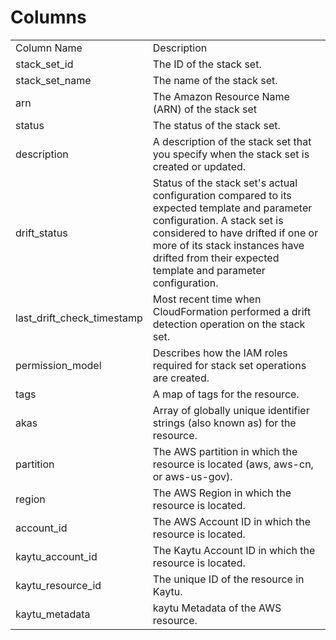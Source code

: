 # Columns  

<table>
	<tr><td>Column Name</td><td>Description</td></tr>
	<tr><td>stack_set_id</td><td>The ID of the stack set.</td></tr>
	<tr><td>stack_set_name</td><td>The name of the stack set.</td></tr>
	<tr><td>arn</td><td>The Amazon Resource Name (ARN) of the stack set</td></tr>
	<tr><td>status</td><td>The status of the stack set.</td></tr>
	<tr><td>description</td><td>A description of the stack set that you specify when the stack set is created or updated.</td></tr>
	<tr><td>drift_status</td><td>Status of the stack set&#39;s actual configuration compared to its expected template and parameter configuration. A stack set is considered to have drifted if one or more of its stack instances have drifted from their expected template and parameter configuration.</td></tr>
	<tr><td>last_drift_check_timestamp</td><td>Most recent time when CloudFormation performed a drift detection operation on the stack set.</td></tr>
	<tr><td>permission_model</td><td>Describes how the IAM roles required for stack set operations are created.</td></tr>
	<tr><td>tags</td><td>A map of tags for the resource.</td></tr>
	<tr><td>akas</td><td>Array of globally unique identifier strings (also known as) for the resource.</td></tr>
	<tr><td>partition</td><td>The AWS partition in which the resource is located (aws, aws-cn, or aws-us-gov).</td></tr>
	<tr><td>region</td><td>The AWS Region in which the resource is located.</td></tr>
	<tr><td>account_id</td><td>The AWS Account ID in which the resource is located.</td></tr>
	<tr><td>kaytu_account_id</td><td>The Kaytu Account ID in which the resource is located.</td></tr>
	<tr><td>kaytu_resource_id</td><td>The unique ID of the resource in Kaytu.</td></tr>
	<tr><td>kaytu_metadata</td><td>kaytu Metadata of the AWS resource.</td></tr>
</table>